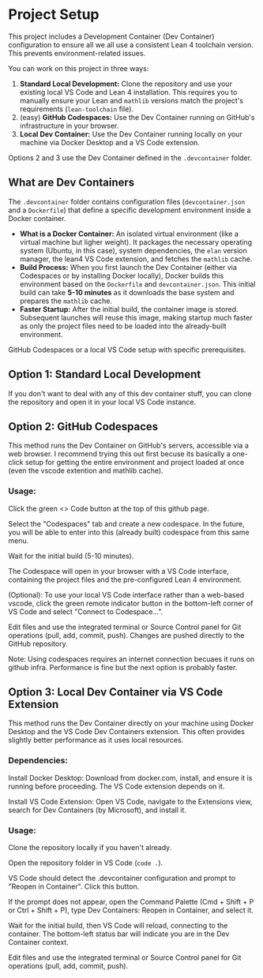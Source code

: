       
# Project Setup

This project includes a Development Container (Dev Container) configuration to ensure all we all use a consistent Lean 4 toolchain version. This prevents environment-related issues.

You can work on this project in three ways:

1.  **Standard Local Development:** Clone the repository and use your existing local VS Code and Lean 4 installation. This requires you to manually ensure your Lean and `mathlib` versions match the project's requirements (`lean-toolchain` file).
2. (easy) **GitHub Codespaces:** Use the Dev Container running on GitHub's infrastructure in your browser.
3.  **Local Dev Container:** Use the Dev Container running locally on your machine via Docker Desktop and a VS Code extension.

Options 2 and 3 use the Dev Container defined in the `.devcontainer` folder.

## What are Dev Containers

The `.devcontainer` folder contains configuration files (`devcontainer.json` and a `Dockerfile`) that define a specific development environment inside a Docker container.

*   **What is a Docker Container:** An isolated virtual environment (like a virtual machine but ligher weight). It packages the necessary operating system (Ubuntu, in this case), system dependencies, the `elan` version manager, the lean4 VS Code extension, and fetches the `mathlib` cache.
*   **Build Process:** When you first launch the Dev Container (either via Codespaces or by installing Docker locally), Docker builds this environment based on the `Dockerfile` and `devcontainer.json`. This initial build can take **5-10 minutes** as it downloads the base system and prepares the `mathlib` cache.
*   **Faster Startup:** After the initial build, the container image is stored. Subsequent launches will reuse this image, making startup much faster as only the project files need to be loaded into the already-built environment.


GitHub Codespaces 
or a local VS Code setup with specific prerequisites.

## Option 1: Standard Local Development

If you don't want to deal with any of this dev container stuff, you can clone the repository and open it in your local VS Code instance.


## Option 2: GitHub Codespaces

This method runs the Dev Container on GitHub's servers, accessible via a web browser. I recommend trying this out first becuse its basically a one-click setup for getting the entire environment and project loaded at once (even the vscode extention and mathlib cache).

### Usage:

Click the green <> Code button at the top of this github page. 

Select the "Codespaces" tab and create a new codespace. In the future, you will be able to enter into this (already built) codespace from this same menu.

Wait for the initial build (5-10 minutes).

The Codespace will open in your browser with a VS Code interface, containing the project files and the pre-configured Lean 4 environment.

(Optional): To use your local VS Code interface rather than a web-based vscode, click the green remote indicator button in the bottom-left corner of VS Code and select "Connect to Codespace...".

Edit files and use the integrated terminal or Source Control panel for Git operations (pull, add, commit, push). Changes are pushed directly to the GitHub repository.

Note: Using codespaces requires an internet connection becuaes it runs on github infra. Performance is fine but the next option is probably faster.

## Option 3: Local Dev Container via VS Code Extension

This method runs the Dev Container directly on your machine using Docker Desktop and the VS Code Dev Containers extension. This often provides slightly better performance as it uses local resources.

### Dependencies:

Install Docker Desktop: Download from docker.com, install, and ensure it is running before proceeding. The VS Code extension depends on it.

Install VS Code Extension: Open VS Code, navigate to the Extensions view, search for Dev Containers (by Microsoft), and install it.

### Usage:

Clone the repository locally if you haven't already.

Open the repository folder in VS Code (`code .`).

VS Code should detect the .devcontainer configuration and prompt to "Reopen in Container". Click this button.

If the prompt does not appear, open the Command Palette (Cmd + Shift + P or Ctrl + Shift + P), type Dev Containers: Reopen in Container, and select it.

Wait for the initial build, then VS Code will reload, connecting to the container. The bottom-left status bar will indicate you are in the Dev Container context. 

Edit files and use the integrated terminal or Source Control panel for Git operations (pull, add, commit, push).
